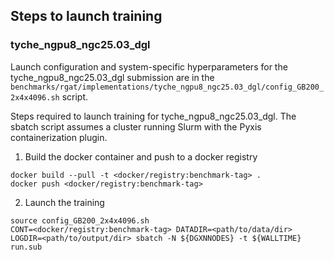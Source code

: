 ## Steps to launch training

### tyche_ngpu8_ngc25.03_dgl

Launch configuration and system-specific hyperparameters for the
tyche_ngpu8_ngc25.03_dgl submission are in the
`benchmarks/rgat/implementations/tyche_ngpu8_ngc25.03_dgl/config_GB200_2x4x4096.sh` script.

Steps required to launch training for tyche_ngpu8_ngc25.03_dgl.  The sbatch
script assumes a cluster running Slurm with the Pyxis containerization plugin.

1. Build the docker container and push to a docker registry

```
docker build --pull -t <docker/registry:benchmark-tag> .
docker push <docker/registry:benchmark-tag>
```

2. Launch the training
```
source config_GB200_2x4x4096.sh
CONT=<docker/registry:benchmark-tag> DATADIR=<path/to/data/dir> LOGDIR=<path/to/output/dir> sbatch -N ${DGXNNODES} -t ${WALLTIME} run.sub
```
